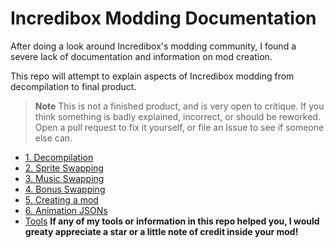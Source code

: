 # Incredibox Modding Documentation
After doing a look around Incredibox's modding community, I found a severe lack of documentation and information on mod creation.

This repo will attempt to explain aspects of Incredibox modding from decompilation to final product.

> **Note**
> This is not a finished product, and is very open to critique. If you think something is badly explained, incorrect, or should be reworked. Open a pull request to fix it yourself, or file an Issue to see if someone else can.

- [1. Decompilation](https://github.com/sealldeveloper/incredibox-modding-docs/tree/main/1.%20Decompilation)
- [2. Sprite Swapping](https://github.com/sealldeveloper/incredibox-modding-docs/tree/main/2.%20Sprite%20Swapping)
- [3. Music Swapping](https://github.com/sealldeveloper/incredibox-modding-docs/tree/main/3.%20Music%20Swapping)
- [4. Bonus Swapping](https://github.com/sealldeveloper/incredibox-modding-docs/tree/main/4.%20Bonus%20Swapping)
- [5. Creating a mod](https://github.com/sealldeveloper/incredibox-modding-docs/tree/main/5.%20Creating%20a%20mod)
- [6. Animation JSONs](https://github.com/sealldeveloper/incredibox-modding-docs/tree/main/6.%20Animation%20JSONS)
- [Tools](https://github.com/sealldeveloper/incredibox-modding-docs/tree/main/Tools)
**If any of my tools or information in this repo helped you, I would greaty appreciate a star or a little note of credit inside your mod!**
